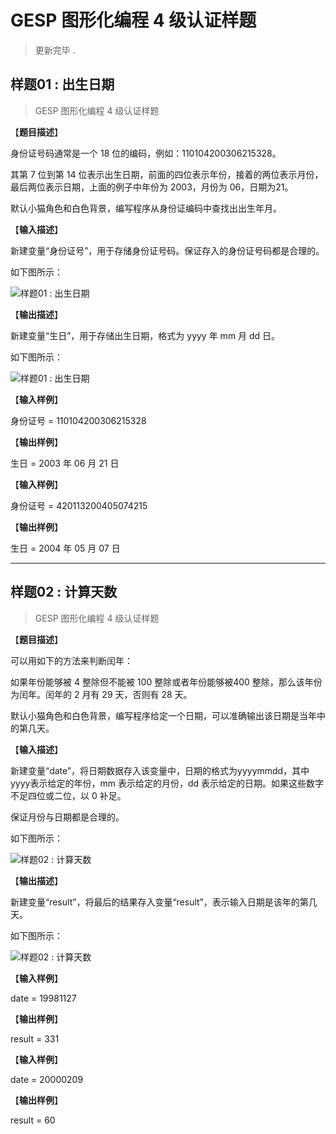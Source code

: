 # GESP 图形化编程 4 级认证样题

> 更新完毕 .

## 样题01 : 出生日期

> GESP 图形化编程 4 级认证样题

【**题目描述**】

身份证号码通常是一个 18 位的编码，例如：110104200306215328。

其第 7 位到第 14 位表示出生日期，前面的四位表示年份，接着的两位表示月份，最后两位表示日期，上面的例子中年份为 2003，月份为 06，日期为21。

默认小猫角色和白色背景，编写程序从身份证编码中查找出出生年月。

【**输入描述**】

新建变量“身份证号”，用于存储身份证号码。保证存入的身份证号码都是合理的。

如下图所示：

![样题01 : 出生日期](https://cdn.jsdelivr.net/gh/jonaslgtm/gesp-scratch-doc/docs/_img/scratch-sample-4-01.jpg)

【**输出描述**】

新建变量“生日”，用于存储出生日期，格式为 yyyy 年 mm 月 dd 日。

如下图所示：

![样题01 : 出生日期](https://cdn.jsdelivr.net/gh/jonaslgtm/gesp-scratch-doc/docs/_img/scratch-sample-4-02.jpg)

【**输入样例**】

身份证号 = 110104200306215328

【**输出样例**】

生日 = 2003 年 06 月 21 日

【**输入样例**】

身份证号 = 420113200405074215

【**输出样例**】

生日 = 2004 年 05 月 07 日

---

## 样题02 : 计算天数

> GESP 图形化编程 4 级认证样题

【**题目描述**】

可以用如下的方法来判断闰年：

如果年份能够被 4 整除但不能被 100 整除或者年份能够被400 整除，那么该年份为闰年。闰年的 2 月有 29 天，否则有 28 天。

默认小猫角色和白色背景，编写程序给定一个日期，可以准确输出该日期是当年中的第几天。

【**输入描述**】

新建变量“date”，将日期数据存入该变量中，日期的格式为yyyymmdd，其中yyyy表示给定的年份，mm 表示给定的月份，dd 表示给定的日期。如果这些数字不足四位或二位，以 0 补足。

保证月份与日期都是合理的。

如下图所示：

![样题02 : 计算天数](https://cdn.jsdelivr.net/gh/jonaslgtm/gesp-scratch-doc/docs/_img/scratch-sample-4-03.jpg)

【**输出描述**】

新建变量“result”，将最后的结果存入变量“result”，表示输入日期是该年的第几天。

如下图所示：

![样题02 : 计算天数](https://cdn.jsdelivr.net/gh/jonaslgtm/gesp-scratch-doc/docs/_img/scratch-sample-4-04.jpg)

【**输入样例**】

date = 19981127

【**输出样例**】

result = 331

【**输入样例**】

date = 20000209

【**输出样例**】

result = 60
